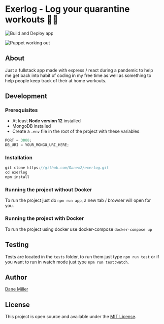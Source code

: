 # Exerlog - Log your quarantine workouts 💪💪

![Build and Deploy app](https://github.com/Danex2/exerlog/workflows/Build%20and%20Deploy%20app/badge.svg)

![Puppet working out](https://media.giphy.com/media/xUPGcKoAYCn5fHK0Zq/giphy.gif)

## About

Just a fullstack app made with express / react during a pandemic to help me get back into habit of coding in my free time as well as something to help people keep track of their at home workouts.

## Development

### Prerequisites

- At least **Node version 12** installed
- MongoDB installed
- Create a `.env` file in the root of the project with these variables

```javascript
PORT = 3000;
DB_URI = YOUR_MONGO_URI_HERE;
```

### Installation

```javascript
git clone https://github.com/Danex2/exerlog.git
cd exerlog
npm install
```

### Running the project without Docker

To run the project just do `npm run app`, a new tab / browser will open for you.

### Running the project with Docker

To run the project using docker use docker-compose
`docker-compose up`

## Testing

Tests are located in the `tests` folder, to run them just type `npm run test` or if you want to run in watch mode just type `npm run test:watch`.

## Author

[Dane Miller](https://twitter.com/hybridearth)

## License

This project is open source and available under the [MIT License](https://github.com/danex2/exerlog/blob/master/LICENSE).
